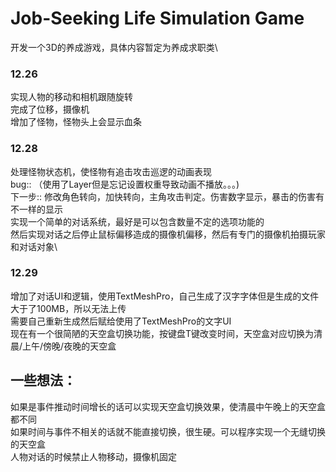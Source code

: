 # Job-Seeking Life Simulation Game
开发一个3D的养成游戏，具体内容暂定为养成求职类\
### 12.26 
实现人物的移动和相机跟随旋转\
完成了位移，摄像机\
增加了怪物，怪物头上会显示血条

### 12.28
处理怪物状态机，使怪物有追击攻击巡逻的动画表现\
bug:: （使用了Layer但是忘记设置权重导致动画不播放。。。)\
下一步:: 修改角色转向，加快转向，主角攻击判定。伤害数字显示，暴击的伤害有不一样的显示\
实现一个简单的对话系统，最好是可以包含数量不定的选项功能的\
然后实现对话之后停止鼠标偏移造成的摄像机偏移，然后有专门的摄像机拍摄玩家和对话对象\
### 12.29
增加了对话UI和逻辑，使用TextMeshPro，自己生成了汉字字体但是生成的文件大于了100MB，所以无法上传\
需要自己重新生成然后赋给使用了TextMeshPro的文字UI\
现在有一个很简陋的天空盒切换功能，按键盘T键改变时间，天空盒对应切换为清晨/上午/傍晚/夜晚的天空盒
## 一些想法：
如果是事件推动时间增长的话可以实现天空盒切换效果，使清晨中午晚上的天空盒都不同\
如果时间与事件不相关的话就不能直接切换，很生硬。可以程序实现一个无缝切换的天空盒\
人物对话的时候禁止人物移动，摄像机固定
